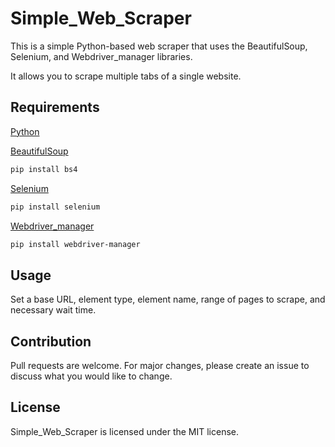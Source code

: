 # Simple_Web_Scraper
This is a simple Python-based web scraper that uses the BeautifulSoup, Selenium, and Webdriver_manager libraries. 

It allows you to scrape multiple tabs of a single website.

## Requirements
[Python](https://www.python.org/downloads/)

[BeautifulSoup](https://pypi.org/project/bs4/)
```bash
pip install bs4
```
[Selenium](https://pypi.org/project/selenium/)
```bash
pip install selenium
```
[Webdriver_manager](https://pypi.org/project/webdriver-manager/)
```bash
pip install webdriver-manager
```
## Usage
Set a base URL, element type, element name, range of pages to scrape, and necessary wait time.

## Contribution
Pull requests are welcome. For major changes, please create an issue to discuss what you would like to change.

## License
Simple_Web_Scraper is licensed under the MIT license.
